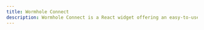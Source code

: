 ```yaml
---
title: Wormhole Connect
description: Wormhole Connect is a React widget offering an easy-to-use interface to facilitate cross-chain asset transfers via Wormhole directly in a web application.
---
```


